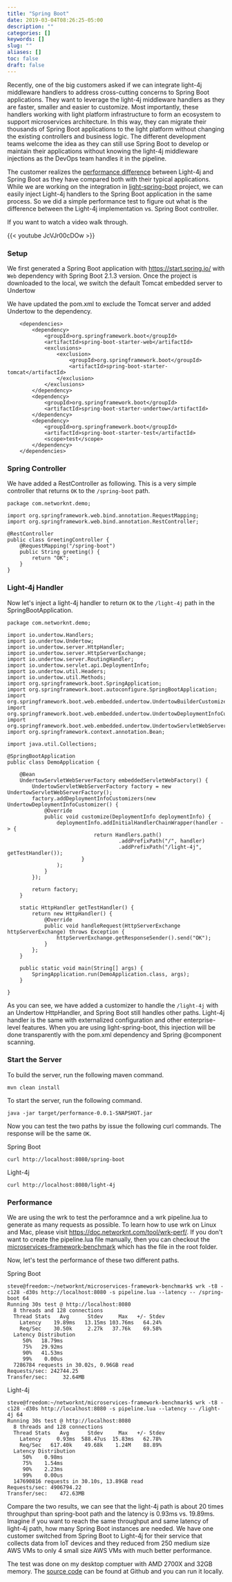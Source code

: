 ```yaml
---
title: "Spring Boot"
date: 2019-03-04T08:26:25-05:00
description: ""
categories: []
keywords: []
slug: ""
aliases: []
toc: false
draft: false
---
```


Recently, one of the big customers asked if we can integrate light-4j middleware handlers to address cross-cutting concerns to Spring Boot applications. They want to leverage the light-4j middleware handlers as they are faster, smaller and easier to customize. Most importantly, these handlers working with light platform infrastructure to form an ecosystem to support microservices architecture. In this way, they can migrate their thousands of Spring Boot applications to the light platform without changing the existing controllers and business logic. The different development teams welcome the idea as they can still use Spring Boot to develop or maintain their applications without knowing the light-4j middleware injections as the DevOps team handles it in the pipeline. 


The customer realizes the [performance difference] between Light-4j and Spring Boot as they have compared both with their typical applications. While we are working on the integration in [light-spring-boot][] project, we can easily inject Light-4j handlers to the Spring Boot application in the same process. So we did a simple performance test to figure out what is the difference between the Light-4j implementation vs. Spring Boot controller. 

If you want to watch a video walk through. 

{{< youtube JcVJr00cDOw >}}

### Setup

We first generated a Spring Boot application with https://start.spring.io/ with `Web` dependency with Spring Boot 2.1.3 version. Once the project is downloaded to the local, we switch the default Tomcat embedded server to Undertow

We have updated the pom.xml to exclude the Tomcat server and added Undertow to the dependency. 


```
	<dependencies>
		<dependency>
			<groupId>org.springframework.boot</groupId>
			<artifactId>spring-boot-starter-web</artifactId>
			<exclusions>
				<exclusion>
					<groupId>org.springframework.boot</groupId>
					<artifactId>spring-boot-starter-tomcat</artifactId>
				</exclusion>
			</exclusions>
		</dependency>
		<dependency>
			<groupId>org.springframework.boot</groupId>
			<artifactId>spring-boot-starter-undertow</artifactId>
		</dependency>
		<dependency>
			<groupId>org.springframework.boot</groupId>
			<artifactId>spring-boot-starter-test</artifactId>
			<scope>test</scope>
		</dependency>
	</dependencies>

```

### Spring Controller

We have added a RestController as following. This is a very simple controller that returns `OK` to the `/spring-boot` path. 

```
package com.networknt.demo;

import org.springframework.web.bind.annotation.RequestMapping;
import org.springframework.web.bind.annotation.RestController;

@RestController
public class GreetingController {
    @RequestMapping("/spring-boot")
    public String greeting() {
        return "OK";
    }
}

```


### Light-4j Handler

Now let's inject a light-4j handler to return `OK` to the `/light-4j` path in the SpringBootApplication. 

```
package com.networknt.demo;

import io.undertow.Handlers;
import io.undertow.Undertow;
import io.undertow.server.HttpHandler;
import io.undertow.server.HttpServerExchange;
import io.undertow.server.RoutingHandler;
import io.undertow.servlet.api.DeploymentInfo;
import io.undertow.util.Headers;
import io.undertow.util.Methods;
import org.springframework.boot.SpringApplication;
import org.springframework.boot.autoconfigure.SpringBootApplication;
import org.springframework.boot.web.embedded.undertow.UndertowBuilderCustomizer;
import org.springframework.boot.web.embedded.undertow.UndertowDeploymentInfoCustomizer;
import org.springframework.boot.web.embedded.undertow.UndertowServletWebServerFactory;
import org.springframework.context.annotation.Bean;

import java.util.Collections;

@SpringBootApplication
public class DemoApplication {

	@Bean
	UndertowServletWebServerFactory embeddedServletWebFactory() {
		UndertowServletWebServerFactory factory = new UndertowServletWebServerFactory();
		factory.addDeploymentInfoCustomizers(new UndertowDeploymentInfoCustomizer() {
			@Override
			public void customize(DeploymentInfo deploymentInfo) {
				deploymentInfo.addInitialHandlerChainWrapper(handler -> {
							return Handlers.path()
									.addPrefixPath("/", handler)
									.addPrefixPath("/light-4j", getTestHandler());
						}
				);
			}
		});

		return factory;
	}

	static HttpHandler getTestHandler() {
		return new HttpHandler() {
			@Override
			public void handleRequest(HttpServerExchange httpServerExchange) throws Exception {
				httpServerExchange.getResponseSender().send("OK");
			}
		};
	}

	public static void main(String[] args) {
		SpringApplication.run(DemoApplication.class, args);
	}

}

```

As you can see, we have added a customizer to handle the `/light-4j` with an Undertow HttpHandler, and Spring Boot still handles other paths. Light-4j handler is the same with externalized configuration and other enterprise-level features. When you are using light-spring-boot, this injection will be done transparently with the pom.xml dependency and Spring @component scanning. 

### Start the Server

To build the server, run the following maven command.

```
mvn clean install
```

To start the server, run the following command.

```
java -jar target/performance-0.0.1-SNAPSHOT.jar
```

Now you can test the two paths by issue the following curl commands. The response will be the same `OK`. 

Spring Boot

```
curl http://localhost:8080/spring-boot
```

Light-4j

```
curl http://localhost:8080/light-4j
```

### Performance

We are using the wrk to test the perforamnce and a wrk pipeline.lua to generate as many requests as possible. To learn how to use wrk on Linux and Mac, please visit https://doc.networknt.com/tool/wrk-perf/. If you don't want to create the pipeline.lua file manually, then you can checkout the [microservices-framework-benchmark][] which has the file in the root folder. 


Now, let's test the performance of these two different paths. 

Spring Boot

```
steve@freedom:~/networknt/microservices-framework-benchmark$ wrk -t8 -c128 -d30s http://localhost:8080 -s pipeline.lua --latency -- /spring-boot 64
Running 30s test @ http://localhost:8080
  8 threads and 128 connections
  Thread Stats   Avg      Stdev     Max   +/- Stdev
    Latency    19.89ms   13.15ms 103.76ms   64.24%
    Req/Sec    30.50k     2.27k   37.76k    69.58%
  Latency Distribution
     50%   18.79ms
     75%   29.92ms
     90%   41.53ms
     99%    0.00us
  7286784 requests in 30.02s, 0.96GB read
Requests/sec: 242744.25
Transfer/sec:     32.64MB
```

Light-4j

```
steve@freedom:~/networknt/microservices-framework-benchmark$ wrk -t8 -c128 -d30s http://localhost:8080 -s pipeline.lua --latency -- /light-4j 64
Running 30s test @ http://localhost:8080
  8 threads and 128 connections
  Thread Stats   Avg      Stdev     Max   +/- Stdev
    Latency     0.93ms  588.47us  15.83ms   62.78%
    Req/Sec   617.40k    49.68k    1.24M    88.89%
  Latency Distribution
     50%    0.98ms
     75%    1.54ms
     90%    2.23ms
     99%    0.00us
  147690816 requests in 30.10s, 13.89GB read
Requests/sec: 4906794.22
Transfer/sec:    472.63MB
```

Compare the two results, we can see that the light-4j path is about 20 times throughput than spring-boot path and the latency is 0.93ms vs. 19.89ms. Imagine if you want to reach the same throughput and same latency of light-4j path, how many Spring Boot instances are needed. We have one customer switched from Spring Boot to Light-4j for their service that collects data from IoT devices and they reduced from 250 medium size AWS VMs to only 4 small size AWS VMs with much better performance. 

The test was done on my desktop comptuer with AMD 2700X and 32GB memory. The [source code][] can be found at Github and you can run it locally. 

[microservices-framework-benchmark]: https://github.com/networknt/microservices-framework-benchmark
[performance difference]: https://github.com/networknt/microservices-framework-benchmark
[light-spring-boot]: https://github.com/networknt/light-spring-boot
[source code]: https://github.com/networknt/light-example-4j/tree/develop/springboot/performance
